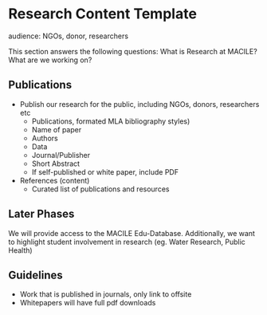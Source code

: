 # Research Content Template

audience: NGOs, donor, researchers

This section answers the following questions: What is Research at MACILE? What are we working on?

## Publications

* Publish our research for the public, including NGOs, donors, researchers etc
    * Publications, formated MLA bibliography styles)
    * Name of paper
    * Authors
    * Data
    * Journal/Publisher
    * Short Abstract
    * If self-published or white paper, include PDF
* References (content)
    - Curated list of publications and resources

## Later Phases

We will provide access to the MACILE Edu-Database. Additionally, we want to highlight student involvement in research (eg. Water Research, Public Health)

## Guidelines

* Work that is published in journals, only link to offsite
* Whitepapers will have full pdf downloads
